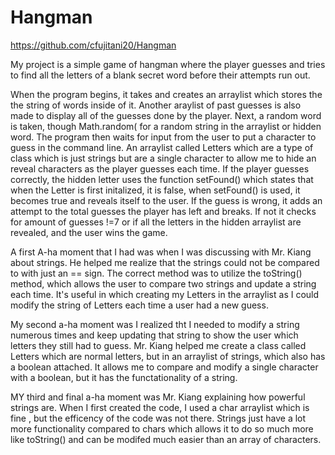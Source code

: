 # Hangman
https://github.com/cfujitani20/Hangman

My project is a simple game of hangman where the player guesses and tries to find all the letters of a blank secret word before their attempts run out. 

When the program begins, it takes and creates an arraylist which stores the the string of words inside of it. Another araylist of past guesses is also made to display all of the guesses done by the player. Next, a random word is taken, though Math.random( for a random string in the arraylist or hidden word. The program then waits for input from the user to put a character to guess in the command line. An arraylist called Letters which are a type of class which is just strings but are a single character to allow me to hide an reveal characters as the player guesses each time. If the player guesses correctly, the hidden letter uses the function setFound() which states that when the Letter is first initalized, it is false, when setFound() is used, it becomes true and reveals itself to the user. If the guess is wrong, it adds an attempt to the total guesses the player has left and breaks. If not it checks for amount of guesses !=7 or if all the letters in the hidden arraylist are revealed, and the user wins the game.

A first A-ha moment that I had was when I was discussing with Mr. Kiang about strings. He helped me realize that the strings could not be compared to with just an == sign. The correct method was to utilize the toString() method, which allows the user to compare two strings and update a string each time. It's useful in which creating my Letters in the arraylist as I could modify the string of Letters each time a user had a new guess. 

My second a-ha moment was I realized tht I needed to modify a string numerous times and keep updating that string to show the user which letters they still had to guess. Mr. Kiang helped me create a class called Letters which are normal letters, but in an arraylist of strings, which also has a boolean attached. It allows me to compare and modify a single character with a boolean, but it has the functationality of a string. 

MY third and final a-ha moment was Mr. Kiang explaining how powerful strings are. When I first created the code, I used a char arraylist which is fine , but the efficency of the code was not there. Strings just have a lot more functionality compared to chars which allows it to do so much more like toString() and can be modifed much easier than an array of characters. 
